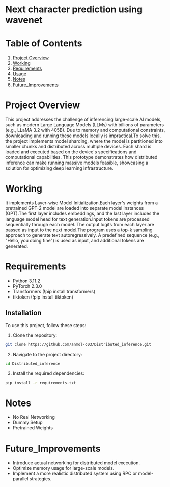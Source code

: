 # Next character prediction using wavenet


# Table of Contents
1. [Project Overview](#project-overview)
2. [Working](#Working)
3. [Requirements](#requirements)
4. [Usage](#usage)
5. [Notes](#notes)
6. [Future_Improvements](#Future_Improvements)

# Project Overview
This project addresses the challenge of inferencing large-scale AI models, such as modern Large Language Models (LLMs) with billions of parameters (e.g., LLaMA 3.2 with 405B). Due to memory and computational constraints, downloading and running these models locally is impractical.To solve this, the project implements model sharding, where the model is partitioned into smaller chunks and distributed across multiple devices. Each shard is loaded and executed based on the device's specifications and computational capabilities. This prototype demonstrates how distributed inference can make running massive models feasible, showcasing a solution for optimizing deep learning infrastructure.



# Working

It implements Layer-wise Model Initialization.Each layer's weights from a pretrained GPT-2 model are loaded into separate model instances (GPT).The first layer includes embeddings, and the last layer includes the language model head for text generation.Input tokens are processed sequentially through each model. The output logits from each layer are passed as input to the next model.The program uses a top-k sampling approach to generate text autoregressively. A predefined sequence (e.g., "Hello, you doing fine") is used as input, and additional tokens are generated.


# Requirements

- Python 3.11.2
- PyTorch  2.3.0
- Transformers (!pip install transformers)
- tiktoken (!pip install tiktoken)


## Installation

To use this project, follow these steps:

1. Clone the repository:
```bash
git clone https://github.com/anmol-c03/Distributed_inference.git
```

2. Navigate to the project directory:
```bash
cd Distributed_inference
```


3. Install the required dependencies:
```bash
pip install -r requirements.txt
```

# Notes

- No Real Networking
- Dummy Setup
- Pretrained Weights

# Future_Improvements

- Introduce actual networking for distributed model execution.
- Optimize memory usage for large-scale models.
- Implement a more realistic distributed system using RPC or model-parallel strategies.
